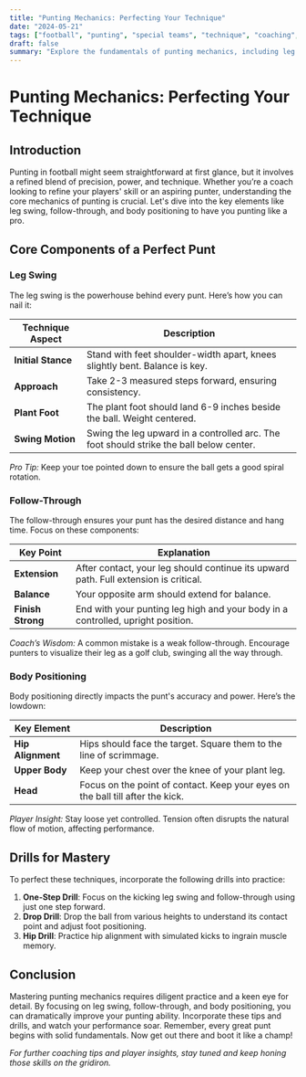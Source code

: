 ```yaml
---
title: "Punting Mechanics: Perfecting Your Technique"
date: "2024-05-21"
tags: ["football", "punting", "special teams", "technique", "coaching", "player knowledge", "mechanics", "leg swing", "follow-through", "body positioning"]
draft: false
summary: "Explore the fundamentals of punting mechanics, including leg swing, follow-through, and body positioning to up your game."
---
```


# Punting Mechanics: Perfecting Your Technique

## **Introduction**

Punting in football might seem straightforward at first glance, but it involves a refined blend of precision, power, and technique. Whether you’re a coach looking to refine your players' skill or an aspiring punter, understanding the core mechanics of punting is crucial. Let's dive into the key elements like leg swing, follow-through, and body positioning to have you punting like a pro.

## **Core Components of a Perfect Punt**

### Leg Swing

The leg swing is the powerhouse behind every punt. Here’s how you can nail it:

| Technique Aspect  | Description |
|-------------------|-------------|
| **Initial Stance** | Stand with feet shoulder-width apart, knees slightly bent. Balance is key. |
| **Approach**       | Take 2-3 measured steps forward, ensuring consistency. |
| **Plant Foot**     | The plant foot should land 6-9 inches beside the ball. Weight centered. |
| **Swing Motion**   | Swing the leg upward in a controlled arc. The foot should strike the ball below center. |

*Pro Tip:* Keep your toe pointed down to ensure the ball gets a good spiral rotation.

### Follow-Through

The follow-through ensures your punt has the desired distance and hang time. Focus on these components:

| Key Point            | Explanation |
|----------------------|-------------|
| **Extension**        | After contact, your leg should continue its upward path. Full extension is critical. |
| **Balance**          | Your opposite arm should extend for balance. |
| **Finish Strong**    | End with your punting leg high and your body in a controlled, upright position. |

*Coach’s Wisdom:* A common mistake is a weak follow-through. Encourage punters to visualize their leg as a golf club, swinging all the way through.

### Body Positioning

Body positioning directly impacts the punt's accuracy and power. Here’s the lowdown:

| Key Element        | Description |
|--------------------|-------------|
| **Hip Alignment**  | Hips should face the target. Square them to the line of scrimmage. |
| **Upper Body**     | Keep your chest over the knee of your plant leg. |
| **Head**           | Focus on the point of contact. Keep your eyes on the ball till after the kick. |

*Player Insight:* Stay loose yet controlled. Tension often disrupts the natural flow of motion, affecting performance.

## **Drills for Mastery**

To perfect these techniques, incorporate the following drills into practice:

1. **One-Step Drill**: Focus on the kicking leg swing and follow-through using just one step forward.
2. **Drop Drill**: Drop the ball from various heights to understand its contact point and adjust foot positioning.
3. **Hip Drill**: Practice hip alignment with simulated kicks to ingrain muscle memory.

## **Conclusion**

Mastering punting mechanics requires diligent practice and a keen eye for detail. By focusing on leg swing, follow-through, and body positioning, you can dramatically improve your punting ability. Incorporate these tips and drills, and watch your performance soar. Remember, every great punt begins with solid fundamentals. Now get out there and boot it like a champ!

*For further coaching tips and player insights, stay tuned and keep honing those skills on the gridiron.*
```